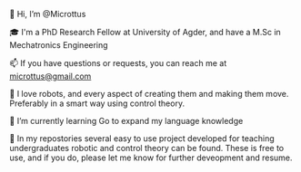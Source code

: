 👋 Hi, I’m @Microttus

🎓  I'm a PhD Research Fellow at University of Agder,
    and have a M.Sc in Mechatronics Engineering

📫  If you have questions or requests, you can reach me
    at microttus@gmail.com

🤖  I love robots, and every aspect of creating them and 
    making them move. Preferably in a smart way using
    control theory. 

🦾  I’m currently learning Go to expand my language knowledge
    
🦿  In my repostories several easy to use project developed
    for teaching undergraduates robotic and control theory can
    be found. These is free to use, and if you do, please let me know
    for further deveopment and resume.


<!---
Microttus/Microttus is a ✨ special ✨ repository because its `README.md` (this file) appears on your GitHub profile.
You can click the Preview link to take a look at your changes.
--->
